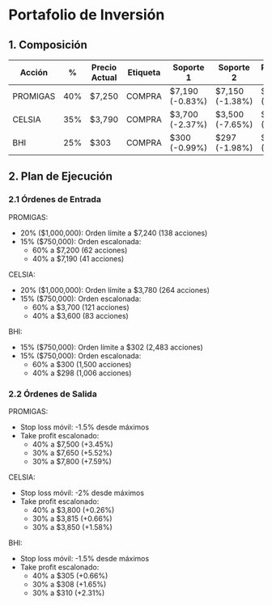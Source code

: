 # Portafolio de Inversión

## 1. Composición

| Acción | % | Precio Actual | Etiqueta | Soporte 1 | Soporte 2 | Resistencia 1 | Resistencia 2 |
|--------|---|--------------|----------|------------|------------|---------------|---------------|
| PROMIGAS | 40% | $7,250 | COMPRA | $7,190 (-0.83%) | $7,150 (-1.38%) | $7,500 (+3.45%) | $7,800 (+7.59%) |
| CELSIA | 35% | $3,790 | COMPRA | $3,700 (-2.37%) | $3,500 (-7.65%) | $3,815 (+0.66%) | $3,850 (+1.58%) |
| BHI | 25% | $303 | COMPRA | $300 (-0.99%) | $297 (-1.98%) | $305 (+0.66%) | $310 (+2.31%) |

## 2. Plan de Ejecución

### 2.1 Órdenes de Entrada

PROMIGAS:
- 20% ($1,000,000): Orden límite a $7,240 (138 acciones)
- 15% ($750,000): Orden escalonada:
  * 60% a $7,200 (62 acciones)
  * 40% a $7,190 (41 acciones)

CELSIA:
- 20% ($1,000,000): Orden límite a $3,780 (264 acciones)
- 15% ($750,000): Orden escalonada:
  * 60% a $3,700 (121 acciones)
  * 40% a $3,600 (83 acciones)

BHI:
- 15% ($750,000): Orden límite a $302 (2,483 acciones)
- 15% ($750,000): Orden escalonada:
  * 60% a $300 (1,500 acciones)
  * 40% a $298 (1,006 acciones)

### 2.2 Órdenes de Salida

PROMIGAS:
- Stop loss móvil: -1.5% desde máximos
- Take profit escalonado:
  * 40% a $7,500 (+3.45%)
  * 30% a $7,650 (+5.52%)
  * 30% a $7,800 (+7.59%)

CELSIA:
- Stop loss móvil: -2% desde máximos
- Take profit escalonado:
  * 40% a $3,800 (+0.26%)
  * 30% a $3,815 (+0.66%)
  * 30% a $3,850 (+1.58%)

BHI:
- Stop loss móvil: -1.5% desde máximos
- Take profit escalonado:
  * 40% a $305 (+0.66%)
  * 30% a $308 (+1.65%)
  * 30% a $310 (+2.31%) 